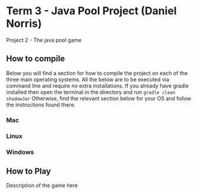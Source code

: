 # Term 3 - Java Pool Project (Daniel Norris)

Project 2 - The java pool game

## How to compile
Below you will find a section for how to compile the project on each of the three main operating systems.
All the below are to be executed via command line and require no extra installations.
If you already have gradle installed then open the terminal in the directory and run `gradle clean shadowJar`
Otherwise, find the relevant section below for your OS and follow the instructions found there.

### Mac


### Linux


### Windows


## How to Play
Description of the game here